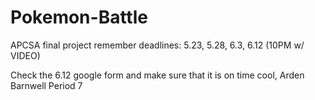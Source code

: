# Pokemon-Battle
APCSA final project remember deadlines: 5.23, 5.28, 6.3, 6.12 (10PM w/ VIDEO)

Check the 6.12 google form and make sure that it is on time
cool,
Arden Barnwell Period 7 
